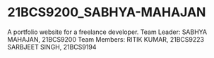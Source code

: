 # 21BCS9200_SABHYA-MAHAJAN
A portfolio website for a freelance developer.
Team Leader: SABHYA MAHAJAN, 21BCS9200
Team Members: 
RITIK KUMAR, 21BCS9223
SARBJEET SINGH, 21BCS9194

